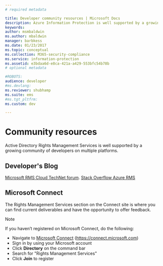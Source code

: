 ```yaml
---
# required metadata

title: Developer community resources | Microsoft Docs
description: Azure Information Protection is well supported by a growing community of developers on multiple platforms.
keywords:
author: msmbaldwin
ms.author: mbaldwin
manager: barbkess
ms.date: 01/23/2017
ms.topic: conceptual
ms.collection: M365-security-compliance
ms.service: information-protection
ms.assetid: e3bdaa6d-e8ca-421a-a429-553bfc54b78b
# optional metadata

#ROBOTS:
audience: developer
#ms.devlang:
ms.reviewer: shubhamp
ms.suite: ems
#ms.tgt_pltfrm:
ms.custom: dev

---
```


# Community resources

Active Directory Rights Management Services is well supported by a growing community of developers on multiple platforms.

## Developer's Blog
[Microsoft RMS Cloud TechNet forum](https://social.technet.microsoft.com/Forums/en-US/home?forum=rmscloud).
[Stack Overflow Azure RMS](https://stackoverflow.com/search?q=Azure+RMS)

## Microsoft Connect
The Rights Management Services section on the Connect site is where you can find current deliverables and have the opportunity to offer feedback.

> [!NOTE]
>
>If you haven’t registered on Microsoft Connect, do the following:
>
>-   Navigate to [Microsoft Connect](https://connect.microsoft.com) (https://connect.microsoft.com)
>-   Sign in by using your Microsoft account
>-   Click **Directory** on the command bar
>-   Search for "Rights Management Services"
>-   Click **Join** to register
